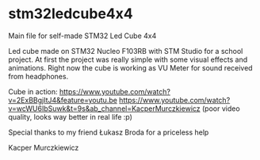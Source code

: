 # stm32ledcube4x4
Main file for self-made STM32 Led Cube 4x4

Led cube made on STM32 Nucleo F103RB with STM Studio for a school project.
At first the project was really simple with some visual effects and animations.
Right now the cube is working as VU Meter for sound received from headphones.

Cube in action:
https://www.youtube.com/watch?v=2ExBBgjItJ4&feature=youtu.be
https://www.youtube.com/watch?v=wcWU6IbSuwk&t=9s&ab_channel=KacperMurczkiewicz (poor video quality, looks way better in real life :p)

Special thanks to my friend Łukasz Broda for a priceless help

Kacper Murczkiewicz
